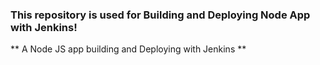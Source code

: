 ### This repository is used for Building and Deploying Node App with Jenkins!

** A Node JS app building and Deploying with Jenkins **
